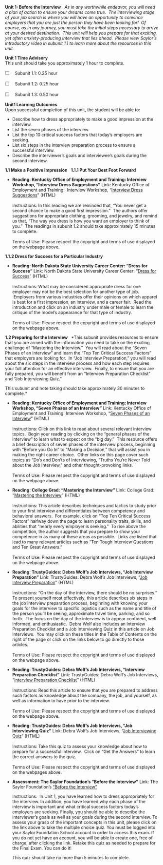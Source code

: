**Unit 1: Before the Interview** <span id="1"></span> 
*As in any worthwhile endeavor, you will need a plan of action to ensure
your dreams come true.  The interviewing stage of your job search is
where you will have an opportunity to convince employers that you are
just the person they have been looking for!  Of course, as in any
journey, you must take the initial steps necessary to arrive at your
desired destination.  This unit will help you prepare for that exciting,
yet often anxiety-producing interview that lies ahead.  Please view
Saylor’s introductory video in subunit 1.1 to learn more about the
resources in this unit.*

**Unit 1 Time Advisory**  
This unit should take you approximately 1 hour to complete.  
  
 <span
style="color: rgb(85, 85, 85); font-family: 'Myriad Pro', 'Gill Sans', 'Gill Sans MT', Calibri, sans-serif; font-size: 16px; line-height: 21px; text-align: left; -webkit-text-size-adjust: none; ">☐
   </span>Subunit 1.1: 0.25 hour  
  
 <span
style="color: rgb(85, 85, 85); font-family: 'Myriad Pro', 'Gill Sans', 'Gill Sans MT', Calibri, sans-serif; font-size: 16px; line-height: 21px; text-align: left; -webkit-text-size-adjust: none; ">☐
   </span>Subunit 1.2: 0.25 hour  
  
 <span
style="color: rgb(85, 85, 85); font-family: 'Myriad Pro', 'Gill Sans', 'Gill Sans MT', Calibri, sans-serif; font-size: 16px; line-height: 21px; text-align: left; -webkit-text-size-adjust: none; ">☐
   </span>Subunit 1.3: 0.50 hour

**Unit1 Learning Outcomes**  
Upon successful completion of this unit, the student will be able to:  
-   Describe how to dress appropriately to make a good impression at the
    interview.
-   List the seven phases of the interview.
-   List the top 10 critical success factors that today’s employers are
    seeking.
-   List six steps in the interview preparation process to ensure a
    successful interview.
-   Describe the interviewer’s goals and interviewee’s goals during the
    second interview.

**1.1 Make a Positive Impression** <span id="1.1"></span> 
**1.1.1 Put Your Best Foot Forward** <span id="1.1.1"></span> 
-   **Reading: Kentucky Office of Employment and Training: Interview
    Workshop, “Interview Dress Suggestions”**
    Link: Kentucky Office of Employment and Training:  Interview
    Workshop, “[Interview Dress
    Suggestions](http://www.oet.ky.gov/des/vws/interview/interview_dress_suggestions.asp)”
    (HTML)  
        
     Instructions: In this reading we are reminded that, “You never get
    a second chance to make a good first impression.”  The authors offer
    suggestions for appropriate clothing, grooming, and jewelry, and
    remind us that, “The way you dress is how you want an employer to
    think of you.”  The readings in subunit 1.2 should take
    approximately 15 minutes to complete.  
        
     Terms of Use: Please respect the copyright and terms of use
    displayed on the webpage above.

**1.1.2 Dress for Success for a Particular Industry** <span
id="1.1.2"></span> 
-   **Reading: North Dakota State University Career Center: “Dress for
    Success”**
    Link: North Dakota State University Career Center: “[Dress for
    Success](http://www.ndsu.edu/career/dress_for_success/)” (HTML)  
        
     Instructions: What may be considered appropriate dress for one
    employer may not be the best selection for another type of job.
     Employers from various industries offer their opinions on which
    apparel is best for a first impression, an interview, and a career
    fair.  Read the introduction and click on an industry under male or
    female to learn the critique of the model’s appearance for that type
    of industry.  
        
     Terms of Use: Please respect the copyright and terms of use
    displayed on the webpage above.

**1.2 Preparing for the Interview** <span id="1.2"></span> 
*This subunit provides resources to ensure that you are armed with the
information you need to take on the exciting challenge of “Mastering the
Interview.”  You will read about the “Seven Phases of an Interview” and
learn the “Top Ten Critical Success Factors” that employers are looking
for.  In “Job Interview Preparation,” you will read about the six steps
in the interview process and how each step requires your full attention
for an effective interview.  Finally, to ensure that you are fully
prepared, you will benefit from an “Interview Preparation Checklist” and
“Job Interviewing Quiz.”   
  
 This subunit and note taking should take approximately 30 minutes to
complete.*

-   **Reading: Kentucky Office of Employment and Training: Interview
    Workshop, “Seven Phases of an Interview”**
    Link: Kentucky Office of Employment and Training: Interview
    Workshop, “[Seven Phases of an
    Interview](http://www.oet.ky.gov/des/vws/interview/interview_workshop.asp)”
    (HTML)  
        
     Instructions: Click on this link to read about several relevant
    interview topics.  Begin your reading by clicking on the “general
    phases of the interview” to learn what to expect on the “big day.” 
    This resource offers a brief description of seven phases of the
    interview process, beginning with “Before you Go In” to “Making a
    Decision,” that will assist you in making the right career choice. 
    Other links on this page cover such topics as “Do’s and Don’ts of
    Interviewing, “Truths You’re Never Told about the Job Interview,”
    and other thought-provoking links.  
        
     Terms of Use: Please respect the copyright and terms of use
    displayed on the webpage above.

-   **Reading: College Grad: “Mastering the Interview”**
    Link: College Grad: “[Mastering the
    Interview](http://www.collegegrad.com/jobsearch/Mastering-the-Interview/)”
    (HTML)  
        
     Instructions: This article describes techniques and tactics to
    study prior to your first interview and differentiates between
    competency and behavioral answers.  For example, click on “Top Ten
    Critical Success Factors” halfway down the page to learn personality
    traits, skills, and abilities that “nearly every employer is
    seeking.”  To rise above the competition, the author suggests that
    you prepare to show your competence in as many of these areas as
    possible.  Links are listed that lead to many relevant articles such
    as “Ten Tough Interview Questions and Ten Great Answers.”   
        
     Terms of Use: Please respect the copyright and terms of use
    displayed on the webpage above.

-   **Reading: TrustyGuides: Debra Wolf’s Job Interviews, “Job Interview
    Preparation”**
    Link: TrustyGuides: Debra Wolf’s Job Interviews, “[Job Interview
    Preparation](http://www.trustyguides.com/interviews1.html)” (HTML)  
        
     Instructions: “On the day of the interview, there should be no
    surprises.”  To present yourself most effectively, this article
    describes six steps in the job interview preparation process,
    beginning with knowing your goals for the interview to specific
    logistics such as the name and title of the person you’ll be seeing,
    approximate travel time, parking, and so forth.  The focus on the
    day of the interview is to appear confident, well informed, and
    enthusiastic.  Debra Wolf also includes an Interview Preparation
    Checklist and a Job Interviewing Quiz in this article on Job
    Interviews.  You may click on these titles in the Table of Contents
    on the right of the page or click on the links below to go directly
    to those articles.  
        
     Terms of Use: Please respect the copyright and terms of use
    displayed on the webpage above.

-   **Reading: TrustyGuides: Debra Wolf’s Job Interviews, “Interview
    Preparation Checklist”**
    Link: TrustyGuides: Debra Wolf’s Job Interviews, “[Interview
    Preparation
    Checklist](http://www.trustyguides.com/interviews8.html)” (HTML)  
        
     Instructions: Read this article to ensure that you are prepared to
    address such factors as knowledge about the company, the job, and
    yourself, as well as information to have prior to the interview.   
        
     Terms of Use: Please respect the copyright and terms of use
    displayed on the webpage above.

-   **Reading: TrustyGuides: Debra Wolf’s Job Interviews, “Job
    Interviewing Quiz”**
    Link: Debra Wolf’s Job Interviews, “[Job Interviewing
    Quiz](http://www.trustyguides.com/interviews-quiz.html)” (HTML)  
        
     Instructions: Take this quiz to assess your knowledge about how to
    prepare for a successful interview.  Click on “Get the Answers” to
    learn the correct answers to the quiz.  
        
     Terms of Use: Please respect the copyright and terms of use
    displayed on the webpages above.

-   **Assessment: The Saylor Foundation’s “Before the Interview”**
    Link: The Saylor Foundation’s [“Before the
    Interview”](http://school.saylor.org/mod/quiz/view.php?id=1503)  
      
     Instructions:  In Unit 1, you have learned how to dress
    appropriately for the interview. In addition, you have learned why
    each phase of the interview is important and what critical success
    factors today’s employers are seeking. Finally, you should be able
    to describe the interviewer’s goals as well as your goals during the
    second interview. To assess your grasp of the important concepts in
    this unit, please click on the link above to take the multiple
    choice quiz. You must be logged into your Saylor Foundation School
    account in order to access this exam. If you do not yet have an
    account, you will be able to create one, free of charge, after
    clicking the link. Retake this quiz as needed to prepare for the
    Final Exam. You can do it!  
      
     This quiz should take no more than 5 minutes to complete.


